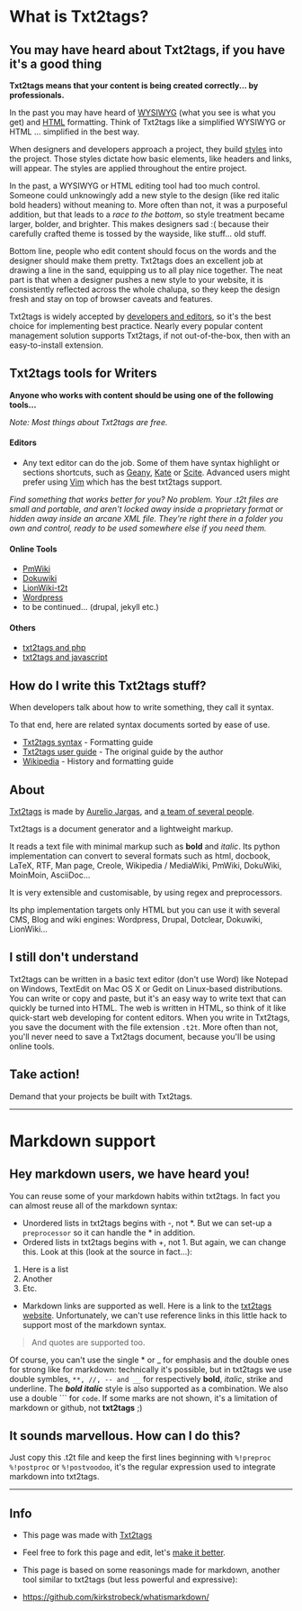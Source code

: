 

# What is Txt2tags? 

## You may have heard about Txt2tags, if you have it's a good thing 

**Txt2tags means that your content is being created correctly... by professionals.**

In the past you may have heard of [WYSIWYG](http://en.wikipedia.org/wiki/WYSIWYG) 
(what you see is what you get) and [HTML](http://en.wikipedia.org/wiki/HTML) formatting. 
Think of Txt2tags like a simplified WYSIWYG or HTML ... simplified in the best way.

When designers and developers approach a project, they build [styles](http://www.w3schools.com/css/) 
into the project. Those styles dictate how basic elements, like headers and links, will appear. 
The styles are applied throughout the entire project.

In the past, a WYSIWYG or HTML editing tool had too much control. Someone could unknowingly 
add a new style to the design (like red italic bold headers) without meaning to. More often 
than not, it was a purposeful addition, but that leads to a *race to the bottom*, so style 
treatment became larger, bolder, and brighter. This makes designers sad :( because their 
carefully crafted theme is tossed by the wayside, like stuff... old stuff.

Bottom line, people who edit content should focus on the words and the designer should 
make them pretty. Txt2tags does an excellent job at drawing a line in the sand, equipping 
us to all play nice together. The neat part is that when a designer pushes a new style to 
your website, it is consistently reflected across the whole chalupa, so they keep the design 
fresh and stay on top of browser caveats and features. 

Txt2tags is widely accepted by [developers and editors](https://duckduckgo.com/?q=love+txt2tags), 
so it's the best choice for implementing best practice. Nearly every popular content management 
solution supports Txt2tags, if not out-of-the-box, then with an easy-to-install extension.

## Txt2tags tools for Writers 

**Anyone who works with content should be using one of the following tools...**

*Note: Most things about Txt2tags are free.*

#### Editors 

 * Any text editor can do the job. Some of them have syntax highlight or sections shortcuts, 
such as [Geany](http://geany.org/), [Kate](http://kate-editor.org/) 
or [Scite](http://www.scintilla.org/SciTEDownload.html). Advanced users might prefer 
using [Vim](http://www.vim.org/) which has the best txt2tags support.

*Find something that works better for you? No problem. Your .t2t files are small and portable,*
*and aren't locked away inside a proprietary format or hidden away inside an arcane XML file.*
*They're right there in a folder you own and control, ready to be used somewhere else if you need them.*

#### Online Tools 

 * [PmWiki](http://wiki.txt2tags.org/index.php/Main/Txt2tagsAndPmWiki)  
 * [Dokuwiki](http://www.dokuwiki.org/plugin:txt2tags)
 * [LionWiki-t2t](http://wiki.txt2tags.org/demos/lionwiki-t2t/)
 * [Wordpress](http://wiki.txt2tags.org/demos/wordpress)
 * to be continued... (drupal, jekyll etc.)

#### Others 

 * [txt2tags and php](http://txt2tags.org/txt2tags.form.php)
 * [txt2tags and javascript](http://wiki.txt2tags.org/demos/txt2tagsjs)

## How do I write this Txt2tags stuff? 

When developers talk about how to write something, they call it syntax.

To that end, here are related syntax documents sorted by ease of use.

 * [Txt2tags syntax](http://txt2tags.org/markup.html) - Formatting guide
 * [Txt2tags user guide](http://txt2tags.org/userguide/) - The original guide by the author
 * [Wikipedia](http://en.wikipedia.org/wiki/Txt2tags) - History and formatting guide

## About 

[Txt2tags](http://www.txt2tags.org/) is made by [Aurelio Jargas](http://aurelio.net/), 
and [a team of several people](http://www.txt2tags.org/team/). 

Txt2tags is a document generator and a lightweight markup.

It reads a text file with minimal markup such as **bold** and *italic*. Its python implementation 
can convert to several formats such as html, docbook, LaTeX, RTF, Man page, Creole, Wikipedia / 
MediaWiki, PmWiki, DokuWiki, MoinMoin, AsciiDoc...

It is very extensible and customisable, by using regex and preprocessors.

Its php implementation targets only HTML but you can use it with several CMS, Blog and wiki 
engines: Wordpress, Drupal, Dotclear, Dokuwiki, LionWiki... 

## I still don't understand 

Txt2tags can be written in a basic text editor (don't use Word) like Notepad on Windows, 
TextEdit on Mac OS X or Gedit on Linux-based distributions. You can write or copy and paste, 
but it's an easy way to write text that can quickly be turned into HTML. The web is written in 
HTML, so think of it like quick-start web developing for content editors. When you write in 
Txt2tags, you save the document with the file extension `.t2t`. More often than not, you'll 
never need to save a Txt2tags document, because you'll be using online tools.

## Take action! 

Demand that your projects be built with Txt2tags.

<hr/>

<h1>Markdown support</h1>

## Hey markdown users, we have heard you! 

You can reuse some of your markdown habits within txt2tags. In fact you 
can almost reuse all of the markdown syntax:

 * Unordered lists in txt2tags begins with -, not *. But we can set-up 
a `preprocessor` so it can handle the * in addition.
 * Ordered lists in txt2tags begins with +, not 1. But again, we can
change this. Look at this (look at the source in fact...):

1. Here is a list
1. Another
1. Etc.


 * Markdown links are supported as well. Here is a link to the [txt2tags website](http://www.txt2tags.org). 
Unfortunately, we can't use reference links in this little hack to support most of the markdown syntax. 


>  And quotes are supported too.

Of course, you can't use the single * or _ for emphasis and the double ones for strong like for markdown: 
technically it's possible, but in txt2tags we use double symbles, `**, //, -- and __` for respectively 
**bold**, *italic*, strike and underline. The ***bold italic*** style is also supported as a 
combination. We also use a double ``` for `code`. If some marks are not shown, it's a limitation 
of markdown or github, not **txt2tags** ;)

## It sounds marvellous. How can I do this? 

Just copy this .t2t file and keep the first lines beginning with `%!preproc` `%!postproc` or 
`%!postvoodoo`, it's the regular expression used to integrate markdown into txt2tags.

<hr/>

## Info 

 * This page was made with [Txt2tags](http://txt2tags.org) 

 * Feel free to fork this page and edit, let's [make it better](https://github.com/farvardin/whatistxt2tags/). 

 * This page is based on some reasonings made for markdown, another tool similar to txt2tags (but less powerful and expressive): 
  * https://github.com/kirkstrobeck/whatismarkdown/

